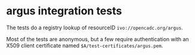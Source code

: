 # argus integration tests

The tests do a registry lookup of resourceID `ivo://opencadc.org/argus`.

Most of the tests are anonymous, but a few require authentication with an X509 client
certificate named `$A/test-certificates/argus.pem`.

